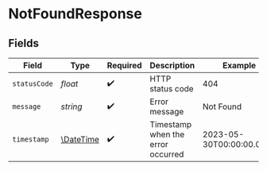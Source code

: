 # NotFoundResponse


## Fields

| Field                                                         | Type                                                          | Required                                                      | Description                                                   | Example                                                       |
| ------------------------------------------------------------- | ------------------------------------------------------------- | ------------------------------------------------------------- | ------------------------------------------------------------- | ------------------------------------------------------------- |
| `statusCode`                                                  | *float*                                                       | :heavy_check_mark:                                            | HTTP status code                                              | 404                                                           |
| `message`                                                     | *string*                                                      | :heavy_check_mark:                                            | Error message                                                 | Not Found                                                     |
| `timestamp`                                                   | [\DateTime](https://www.php.net/manual/en/class.datetime.php) | :heavy_check_mark:                                            | Timestamp when the error occurred                             | 2023-05-30T00:00:00.000Z                                      |